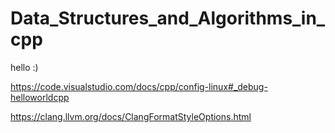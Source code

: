 # Data_Structures_and_Algorithms_in_cpp

hello :)

https://code.visualstudio.com/docs/cpp/config-linux#_debug-helloworldcpp

https://clang.llvm.org/docs/ClangFormatStyleOptions.html
